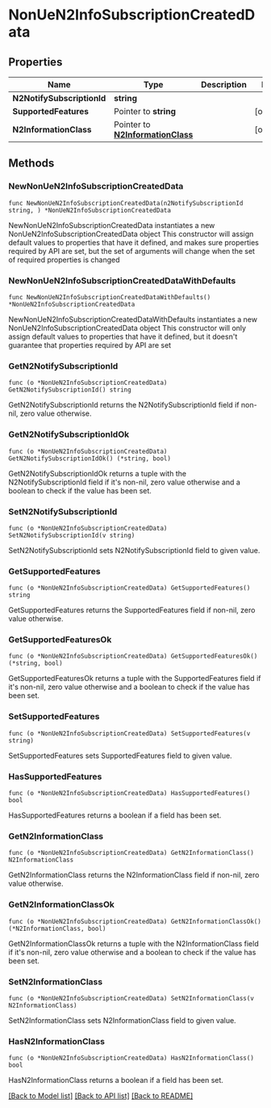# NonUeN2InfoSubscriptionCreatedData

## Properties

Name | Type | Description | Notes
------------ | ------------- | ------------- | -------------
**N2NotifySubscriptionId** | **string** |  | 
**SupportedFeatures** | Pointer to **string** |  | [optional] 
**N2InformationClass** | Pointer to [**N2InformationClass**](N2InformationClass.md) |  | [optional] 

## Methods

### NewNonUeN2InfoSubscriptionCreatedData

`func NewNonUeN2InfoSubscriptionCreatedData(n2NotifySubscriptionId string, ) *NonUeN2InfoSubscriptionCreatedData`

NewNonUeN2InfoSubscriptionCreatedData instantiates a new NonUeN2InfoSubscriptionCreatedData object
This constructor will assign default values to properties that have it defined,
and makes sure properties required by API are set, but the set of arguments
will change when the set of required properties is changed

### NewNonUeN2InfoSubscriptionCreatedDataWithDefaults

`func NewNonUeN2InfoSubscriptionCreatedDataWithDefaults() *NonUeN2InfoSubscriptionCreatedData`

NewNonUeN2InfoSubscriptionCreatedDataWithDefaults instantiates a new NonUeN2InfoSubscriptionCreatedData object
This constructor will only assign default values to properties that have it defined,
but it doesn't guarantee that properties required by API are set

### GetN2NotifySubscriptionId

`func (o *NonUeN2InfoSubscriptionCreatedData) GetN2NotifySubscriptionId() string`

GetN2NotifySubscriptionId returns the N2NotifySubscriptionId field if non-nil, zero value otherwise.

### GetN2NotifySubscriptionIdOk

`func (o *NonUeN2InfoSubscriptionCreatedData) GetN2NotifySubscriptionIdOk() (*string, bool)`

GetN2NotifySubscriptionIdOk returns a tuple with the N2NotifySubscriptionId field if it's non-nil, zero value otherwise
and a boolean to check if the value has been set.

### SetN2NotifySubscriptionId

`func (o *NonUeN2InfoSubscriptionCreatedData) SetN2NotifySubscriptionId(v string)`

SetN2NotifySubscriptionId sets N2NotifySubscriptionId field to given value.


### GetSupportedFeatures

`func (o *NonUeN2InfoSubscriptionCreatedData) GetSupportedFeatures() string`

GetSupportedFeatures returns the SupportedFeatures field if non-nil, zero value otherwise.

### GetSupportedFeaturesOk

`func (o *NonUeN2InfoSubscriptionCreatedData) GetSupportedFeaturesOk() (*string, bool)`

GetSupportedFeaturesOk returns a tuple with the SupportedFeatures field if it's non-nil, zero value otherwise
and a boolean to check if the value has been set.

### SetSupportedFeatures

`func (o *NonUeN2InfoSubscriptionCreatedData) SetSupportedFeatures(v string)`

SetSupportedFeatures sets SupportedFeatures field to given value.

### HasSupportedFeatures

`func (o *NonUeN2InfoSubscriptionCreatedData) HasSupportedFeatures() bool`

HasSupportedFeatures returns a boolean if a field has been set.

### GetN2InformationClass

`func (o *NonUeN2InfoSubscriptionCreatedData) GetN2InformationClass() N2InformationClass`

GetN2InformationClass returns the N2InformationClass field if non-nil, zero value otherwise.

### GetN2InformationClassOk

`func (o *NonUeN2InfoSubscriptionCreatedData) GetN2InformationClassOk() (*N2InformationClass, bool)`

GetN2InformationClassOk returns a tuple with the N2InformationClass field if it's non-nil, zero value otherwise
and a boolean to check if the value has been set.

### SetN2InformationClass

`func (o *NonUeN2InfoSubscriptionCreatedData) SetN2InformationClass(v N2InformationClass)`

SetN2InformationClass sets N2InformationClass field to given value.

### HasN2InformationClass

`func (o *NonUeN2InfoSubscriptionCreatedData) HasN2InformationClass() bool`

HasN2InformationClass returns a boolean if a field has been set.


[[Back to Model list]](../README.md#documentation-for-models) [[Back to API list]](../README.md#documentation-for-api-endpoints) [[Back to README]](../README.md)


